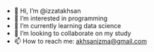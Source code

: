 - 👋 Hi, I’m @izzatakhsan
- 👀 I’m interested in programming
- 🌱 I’m currently learning data science
- 💞️ I’m looking to collaborate on my study
- 📫 How to reach me: akhsanizma@gmail.com

<!---
izzatakhsan/izzatakhsan is a ✨ special ✨ repository because its `README.md` (this file) appears on your GitHub profile.
You can click the Preview link to take a look at your changes.
--->

